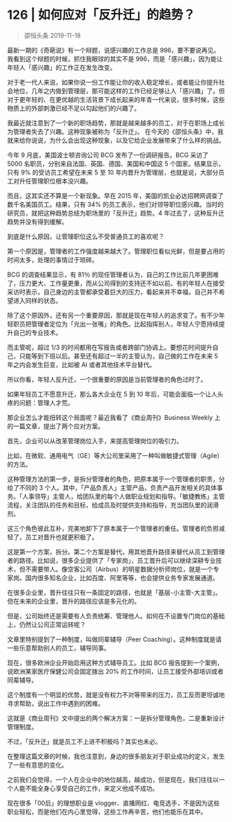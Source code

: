# 126 | 如何应对「反升迁」的趋势？
> 邵恒头条
2019-11-18

最新一期的《奇葩说》有一个辩题，说感兴趣的工作总是 996，要不要说再见。我看到这个辩题的时候，抓住我眼球的其实不是 996，而是「感兴趣」，因为能让年轻人「感兴趣」的工作正在发生改变。

对于老一代人来说，如果你说一份工作能让你的收入稳定增长，或者能让你提升社会地位，几年之内做到管理层，那可能这样的工作已经足够让人「感兴趣」了。但对于更年轻的、在更优越的生活背景下成长起来的年青一代来说，很多时候，这些物质上的外部刺激已经不足以勾起他们的兴趣了。

我最近就注意到了一个新的职场趋势，那就是越来越多的员工，对于在职场上成长为管理者失去了兴趣。这种现象被称为「反升迁」。 在今天的《邵恒头条》中，我就来给你说说，为什么会出现这种现象，以及它给企业发展带来了什么样的挑战。

今年 9 月底，美国波士顿咨询公司 BCG 发布了一份调研报告。BCG 采访了 5000 名职员，分别来自法国、英国、德国、美国和中国这 5 个国家。结果显示，只有 9% 的受访员工希望在未来 5 至 10 年内晋升为管理层，也就是说，大部分员工对升任管理职位根本没兴趣。

而且，这其实还不算是一个新现象。早在 2015 年，美国的凯业必达招聘网调查了数千名美国员工。结果，只有 34% 的员工表示，他们对领导职位感兴趣。当时的研究员，就把这种趋势总结为职场里的「反升迁」趋势。4 年过去了，这种反升迁趋势并没有得到缓解。

到底是什么原因，让管理职位这么不受普通员工的喜欢呢？

第一个原因是，管理者的工作强度越来越大了。管理职位看似光鲜，但是要占用的时间太多，处理的事情过于琐碎。

BCG 的调查结果显示，有 81％ 的现任管理者认为，自己的工作比前几年更困难了，压力更大、工作量更重，而从公司得到的支持还不如以前。有的年轻人在接受采访时表示，自己身边的主管都承受着巨大的压力，看起来并不幸福，自己并不希望进入同样的状态。

除了这个原因外，还有另一个重要原因，那就是现在年轻人的追求变了。有不少年轻职员把管理者定位为「光出一张嘴」的角色。比起指挥别人，年轻人宁愿持续提升自己的专业技术。

而主管呢，超过 1/3 的时间都用在写报告或者跨部门协调上。要想花时间提升自己，只能等到下班以后。甚至还有超过一半的主管认为，自己做的工作在未来 5 年之内会发生巨变，比如被 AI 或者其他技术平台替代。

所以你看，年轻人反升迁，一个很重要的原因是当前管理者的角色过时了。

如果年轻员工不愿意升迁，那么各大企业在 5 到 10 年后，可能会面临一个让人头疼的问题：管理人才荒。

那企业怎么才能扭转这个局面呢？最近我看了《商业周刊》Business Weekly 上的一篇文章，提出了两个应对方案。

首先，企业可以从改革管理岗位入手，来提高管理岗位的吸引力。

比如，在微软、通用电气（GE）等大公司里采用了一种叫做敏捷式管理（Agile）的方法。

这种管理方法的第一步，是拆分管理者的角色，把原本属于一个管理者的职责，分给了不同的 3 个人。其中，「产品负责人」主管产品，负责产品开发相关的具体事务。「人事领导」主管人，给团队里的每个人做职业规划和指导。「敏捷教练」主管流程，关注团队的任务和目标，给成员及时提供支持和指导，充当团队里的润滑剂。

这三个角色彼此互补，完美地卸下了原本属于一个管理者的重任。管理者的负担减轻了，员工对晋升也就更积极了。

这是第一个方案，拆分。第二个方案是替代，用其他晋升路径来替代从员工到管理者的路径。比如说，很多企业提供了「专家岗」，员工晋升后可以继续深耕专业技术，但不需要带人。像空客公司（Airbus）的明星数据分析师岗位，就是一个专家岗。国内很多知名企业，比如百度、阿里等等，也会提供业务专家发展通道。

在很多企业里，晋升往往只有一条固定的路径，也就是「基层-小主管-大主管」。但在未来的企业里，晋升的路径应该是多元化的。

但是，公司始终还是需要有人负责统筹、管理他人。如何在不设置专门岗位的基础上，仍然让公司正常运转呢？

文章里特别提到了一种制度，叫做同辈辅导（Peer Coaching）。这种制度就是请一些乐意帮助别人的员工，辅导同事。

现在，很多欧洲企业开始启用这种方式辅导员工。比如 BCG 报告提到一个案例，说欧洲某家医疗保健公司会固定拨出 20% 的工作时间，让员工接受外部培训或者同辈辅导。

这个制度有一个明显的优势，就是没有权力不对等带来的压力，员工反而更坦诚地寻求帮助，说出工作中遇到的困难。

这就是《商业周刊》文中提出的两个解决方案：一是拆分管理角色，二是重新设计管理制度。

不过，「反升迁」就是员工不上进不积极吗？其实也未必。

在整理这篇文章的时候，我也注意到，身边的很多朋友对于职业成功的定义，发生了一些有意思的变化。

之前我们会觉得，一个人在企业中的地位越高，越成功，但是现在，我们往往以一个人能不能全身心享受自己的工作，来定义他成不成功。

现在很多「00后」的理想职业是 vlogger、直播网红、电竞选手，不是因为这些职业轻松，而是他们在内心里觉得，这些工作再辛苦，他们也能乐在其中。

